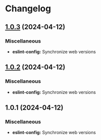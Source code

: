 # Changelog

## [1.0.3](https://github.com/cmmmli/monorepo-release-test/compare/eslint-config-v1.0.2...eslint-config-v1.0.3) (2024-04-12)


### Miscellaneous

* **eslint-config:** Synchronize web versions

## [1.0.2](https://github.com/cmmmli/monorepo-release-test/compare/eslint-config-v1.0.1...eslint-config-v1.0.2) (2024-04-12)


### Miscellaneous

* **eslint-config:** Synchronize web versions

## 1.0.1 (2024-04-12)


### Miscellaneous

* **eslint-config:** Synchronize web versions

